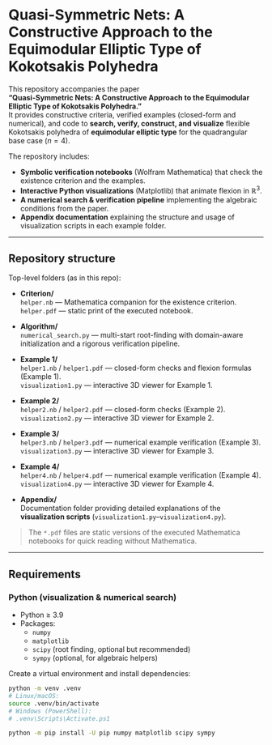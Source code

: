 # Quasi-Symmetric Nets: A Constructive Approach to the Equimodular Elliptic Type of Kokotsakis Polyhedra

This repository accompanies the paper  
**“Quasi-Symmetric Nets: A Constructive Approach to the Equimodular Elliptic Type of Kokotsakis Polyhedra.”**  
It provides constructive criteria, verified examples (closed-form and numerical), and code to **search, verify, construct, and visualize** flexible Kokotsakis polyhedra of **equimodular elliptic type** for the quadrangular base case ($n=4$).

The repository includes:
- **Symbolic verification notebooks** (Wolfram Mathematica) that check the existence criterion and the examples.
- **Interactive Python visualizations** (Matplotlib) that animate flexion in $\mathbb{R}^3$.
- **A numerical search & verification pipeline** implementing the algebraic conditions from the paper.
- **Appendix documentation** explaining the structure and usage of visualization scripts in each example folder.

---

## Repository structure

Top-level folders (as in this repo):

- **Criterion/**  
  `helper.nb` — Mathematica companion for the existence criterion.  
  `helper.pdf` — static print of the executed notebook.

- **Algorithm/**  
  `numerical_search.py` — multi-start root-finding with domain-aware initialization and a rigorous verification pipeline.

- **Example 1/**  
  `helper1.nb` / `helper1.pdf` — closed-form checks and flexion formulas (Example 1).  
  `visualization1.py` — interactive 3D viewer for Example 1.

- **Example 2/**  
  `helper2.nb` / `helper2.pdf` — closed-form checks (Example 2).  
  `visualization2.py` — interactive 3D viewer for Example 2.

- **Example 3/**  
  `helper3.nb` / `helper3.pdf` — numerical example verification (Example 3).  
  `visualization3.py` — interactive 3D viewer for Example 3.

- **Example 4/**  
  `helper4.nb` / `helper4.pdf` — numerical example verification (Example 4).  
  `visualization4.py` — interactive 3D viewer for Example 4.

- **Appendix/**  
  Documentation folder providing detailed explanations of the **visualization scripts** (`visualization1.py`–`visualization4.py`).

> The `*.pdf` files are static versions of the executed Mathematica notebooks for quick reading without Mathematica.

---

## Requirements

### Python (visualization & numerical search)
- Python ≥ 3.9  
- Packages:
  - `numpy`
  - `matplotlib`
  - `scipy` (root finding, optional but recommended)
  - `sympy` (optional, for algebraic helpers)

Create a virtual environment and install dependencies:
```bash
python -m venv .venv
# Linux/macOS:
source .venv/bin/activate
# Windows (PowerShell):
# .venv\Scripts\Activate.ps1

python -m pip install -U pip numpy matplotlib scipy sympy
